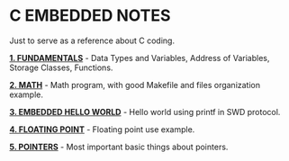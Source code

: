 # C EMBEDDED NOTES
Just to serve as a reference about C coding.

__[1. FUNDAMENTALS](1_FUNDAMENTALS/)__ - Data Types and Variables, Address of Variables, Storage Classes, Functions.

__[2. MATH](2_MATH/)__ - Math program, with good Makefile and files organization example.

__[3. EMBEDDED HELLO WORLD](3_EMBEDDED_HELLO_WORLD/)__ - Hello world using printf in SWD protocol.

__[4. FLOATING POINT](4_FLOATING_POINT/)__ - Floating point use example.

__[5. POINTERS](5_POINTERS/)__ - Most important basic things about pointers.
